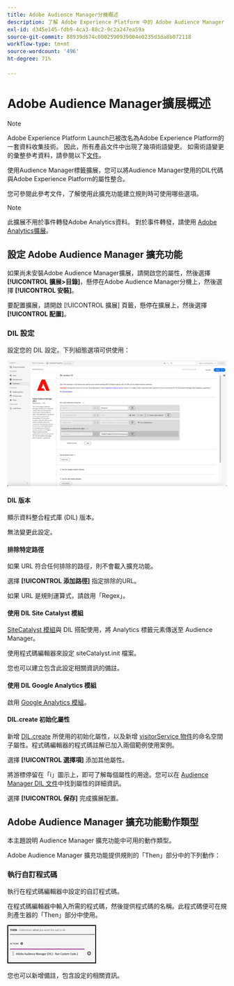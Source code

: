 ```yaml
---
title: Adobe Audience Manager分機概述
description: 了解 Adobe Experience Platform 中的 Adobe Audience Manager 標記擴充功能。
exl-id: d345e145-fdb9-4ca3-88c2-9c2a247ea59a
source-git-commit: 88939d674c0002590939004e0235d3da8b072118
workflow-type: tm+mt
source-wordcount: '496'
ht-degree: 71%

---
```


# Adobe Audience Manager擴展概述

>[!NOTE]
>
>Adobe Experience Platform Launch已被改名為Adobe Experience Platform的一套資料收集技術。 因此，所有產品文件中出現了幾項術語變更。 如需術語變更的彙整參考資料，請參閱以下[文件](../../../term-updates.md)。

使用Audience Manager標籤擴展，您可以將Audience Manager使用的DIL代碼與Adobe Experience Platform的屬性整合。

您可參閱此參考文件，了解使用此擴充功能建立規則時可使用哪些選項。

>[!NOTE]
>
>此擴展不用於事件轉發Adobe Analytics資料。 對於事件轉發，請使用 [Adobe Analytics擴展](../analytics/overview.md)。

## 設定 Adobe Audience Manager 擴充功能

如果尚未安裝Adobe Audience Manager擴展，請開啟您的屬性，然後選擇 **[!UICONTROL 擴展>目錄]**，懸停在Adobe Audience Manager分機上，然後選擇 **[!UICONTROL 安裝]**。

要配置擴展，請開啟 [!UICONTROL 擴展] 頁籤，懸停在擴展上，然後選擇 **[!UICONTROL 配置]**。

### DIL 設定

設定您的 DIL 設定。下列組態選項可供使用：

![](../../../images/ext-aam-config.png)

#### DIL 版本

顯示資料整合程式庫 (DIL) 版本。

無法變更此設定。

#### 排除特定路徑

如果 URL 符合任何排除的路徑，則不會載入擴充功能。

選擇 **[!UICONTROL 添加路徑]** 指定排除的URL。

如果 URL 是規則運算式，請啟用「Regex」。

#### 使用 DIL Site Catalyst 模組

[SiteCatalyst 模組](https://experiencecloud.adobe.com/resources/help/en_US/aam/r_dil_sc_init.html)與 DIL 搭配使用，將 Analytics 標籤元素傳送至 Audience Manager。

使用程式碼編輯器來設定 siteCatalyst.init 檔案。

您也可以建立包含此設定相關資訊的備註。

#### 使用 DIL Google Analytics 模組

啟用 [Google Analytics 模組](https://experiencecloud.adobe.com/resources/help/en_US/aam/dil-google-universal-analytics.html)。

#### DIL.create 初始化屬性

新增 [DIL.create](https://experiencecloud.adobe.com/resources/help/en_US/aam/r_dil_create.html) 所使用的初始化屬性，以及新增 [visitorService 物件](https://experiencecloud.adobe.com/resources/help/en_US/aam/r_dil_visitor_service.html)的命名空間子屬性。程式碼編輯器的程式碼註解已加入兩個範例使用案例。

選擇 **[!UICONTROL 選擇項]** 添加其他屬性。

將游標停留在「i」圖示上，即可了解每個屬性的用途。您可以在 [Audience Manager DIL 文件](https://experiencecloud.adobe.com/resources/help/en_US/aam/r_dil_create.html)中找到屬性的詳細資訊。

選擇 **[!UICONTROL 保存]** 完成擴展配置。

## Adobe Audience Manager 擴充功能動作類型

本主題說明 Audience Manager 擴充功能中可用的動作類型。

Adobe Audience Manager 擴充功能提供規則的「Then」部分中的下列動作：

### 執行自訂程式碼

執行在程式碼編輯器中設定的自訂程式碼。

在程式碼編輯器中輸入所需的程式碼，然後提供程式碼的名稱。此程式碼便可在規則產生器的「Then」部分中使用。

![](../../../images/ext-aam-then.png)

您也可以新增備註，包含設定的相關資訊。
